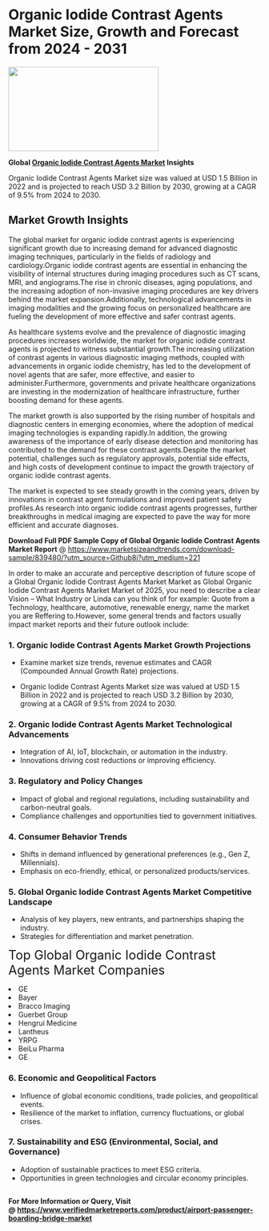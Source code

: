 <H1>Organic Iodide Contrast Agents Market Size, Growth and Forecast from 2024 - 2031</H1><img class="aligncenter size-medium wp-image-584254" src="https://thirdeyenews.in/wp-content/uploads/2024/09/Global-Market-Research-300x168.jpeg" alt="" width="300" height="168" /><p><strong>Global&nbsp;<a href="https://www.marketsizeandtrends.com/download-sample/839480/?utm_source=Github8j?utm_medium=221">Organic Iodide Contrast Agents Market</a> Insights</strong></p><p>Organic Iodide Contrast Agents Market size was valued at USD 1.5 Billion in 2022 and is projected to reach USD 3.2 Billion by 2030, growing at a CAGR of 9.5% from 2024 to 2030.</p><p><h2>Market Growth Insights</h2> The global market for organic iodide contrast agents is experiencing significant growth due to increasing demand for advanced diagnostic imaging techniques, particularly in the fields of radiology and cardiology.Organic iodide contrast agents are essential in enhancing the visibility of internal structures during imaging procedures such as CT scans, MRI, and angiograms.The rise in chronic diseases, aging populations, and the increasing adoption of non-invasive imaging procedures are key drivers behind the market expansion.Additionally, technological advancements in imaging modalities and the growing focus on personalized healthcare are fueling the development of more effective and safer contrast agents. <p>As healthcare systems evolve and the prevalence of diagnostic imaging procedures increases worldwide, the market for organic iodide contrast agents is projected to witness substantial growth.The increasing utilization of contrast agents in various diagnostic imaging methods, coupled with advancements in organic iodide chemistry, has led to the development of novel agents that are safer, more effective, and easier to administer.Furthermore, governments and private healthcare organizations are investing in the modernization of healthcare infrastructure, further boosting demand for these agents.</p> <p>The market growth is also supported by the rising number of hospitals and diagnostic centers in emerging economies, where the adoption of medical imaging technologies is expanding rapidly.In addition, the growing awareness of the importance of early disease detection and monitoring has contributed to the demand for these contrast agents.Despite the market potential, challenges such as regulatory approvals, potential side effects, and high costs of development continue to impact the growth trajectory of organic iodide contrast agents.</p> <p>The market is expected to see steady growth in the coming years, driven by innovations in contrast agent formulations and improved patient safety profiles.As research into organic iodide contrast agents progresses, further breakthroughs in medical imaging are expected to pave the way for more efficient and accurate diagnoses.</p> </p><p><span class=""><strong>Download Full PDF Sample Copy of Global Organic Iodide Contrast Agents Market Report</strong> @ <a href="https://www.marketsizeandtrends.com/download-sample/839480/?utm_source=Github8j?utm_medium=221" target="_blank">https://www.marketsizeandtrends.com/download-sample/839480/?utm_source=Github8j?utm_medium=221</a></span></p><p>In order to make an accurate and perceptive description of future scope of a Global&nbsp;Organic Iodide Contrast Agents Market Market as Global&nbsp;Organic Iodide Contrast Agents Market Market of 2025, you need to describe a clear Vision &ndash; What Industry or Linda can you think of for example: Quote from a Technology, healthcare, automotive, renewable energy, name the market you are Reffering to.However, some general trends and factors usually impact market reports and their future outlook include:</p><h3>1.&nbsp;<strong>Organic Iodide Contrast Agents Market Growth Projections</strong></h3><ul><li>Examine market size trends, revenue estimates and CAGR (Compounded Annual Growth Rate) projections.</li><li><p>Organic Iodide Contrast Agents Market size was valued at USD 1.5 Billion in 2022 and is projected to reach USD 3.2 Billion by 2030, growing at a CAGR of 9.5% from 2024 to 2030.</p></li></ul><h3>2.&nbsp;<strong>Organic Iodide Contrast Agents Market Technological Advancements</strong></h3><ul><li>Integration of AI, IoT, blockchain, or automation in the industry.</li><li>Innovations driving cost reductions or improving efficiency.</li></ul><h3>3.&nbsp;<strong>Regulatory and Policy Changes</strong></h3><ul><li>Impact of global and regional regulations, including sustainability and carbon-neutral goals.</li><li>Compliance challenges and opportunities tied to government initiatives.</li></ul><h3>4.&nbsp;<strong>Consumer Behavior Trends</strong></h3><ul><li>Shifts in demand influenced by generational preferences (e.g., Gen Z, Millennials).</li><li>Emphasis on eco-friendly, ethical, or personalized products/services.</li></ul><h3>5.&nbsp;<strong>Global Organic Iodide Contrast Agents Market Competitive Landscape</strong></h3><ul><li>Analysis of key players, new entrants, and partnerships shaping the industry.</li><li>Strategies for differentiation and market penetration.</li></ul><p data-pm-slice="1 1 []"><span style="color: inherit; font-family: inherit; font-size: 25px;">Top Global Organic Iodide Contrast Agents Market Companies</span></p><div class="" data-test-id=""><p><li>GE</li><li> Bayer</li><li> Bracco Imaging</li><li> Guerbet Group</li><li> Hengrui Medicine</li><li> Lantheus</li><li> YRPG</li><li> BeiLu Pharma</li><li> GE</li></p></div><h3>6.&nbsp;<strong>Economic and Geopolitical Factors</strong></h3><ul><li>Influence of global economic conditions, trade policies, and geopolitical events.</li><li>Resilience of the market to inflation, currency fluctuations, or global crises.</li></ul><h3>7.&nbsp;<strong>Sustainability and ESG (Environmental, Social, and Governance)</strong></h3><ul><li>Adoption of sustainable practices to meet ESG criteria.</li><li>Opportunities in green technologies and circular economy principles.</li></ul><h2><strong style="font-size: 14px;">For More Information or Query, Visit @&nbsp;</strong><a style="background-color: #ffffff; font-size: 14px;" href="https://www.marketsizeandtrends.com/report/organic-iodide-contrast-agents-market/" target="_blank">https://www.verifiedmarketreports.com/product/airport-passenger-boarding-bridge-market</a></h2>